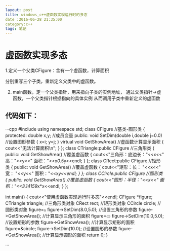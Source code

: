 ```yaml
---
layout: post
title: windows_c++虚函数实现运行时的多态
date :2016-06-28 21:35:00
category:c++
tags: 笔记
---
```

# 虚函数实现多态


1.定义一个父类CFigure：含有一个虚函数，计算面积

分别重写三个子类，重新定义父类中的虚函数。

2. main函数，定一个父类指针，用来指向子类的实例地址，
通过父类指针->虚函数，一个父类指针根据指向的具体实例
从而调用子类中重新定义的虚函数

## 代码如下：
···cpp
#include<iostream>
using namespace std;
class CFigure												//基类-图形类
{
	protected:
		double x,y;												//成员变量
	public:
		void SetDim(double i,double j=0.0)						//设置图形参数
		{
			x=i;
			y=j;
		}
		virtual void GetShowArea()								//虚函数计算显示面积
		{
			cout<<"无法计算面积\n";
		}
};
class CTriangle:public CFigure									//三角形类
{
	public:
		void GetShowArea()												//覆盖虚函数
		{
			cout<<"三角形：底边长："<<x<<" 高："<<y<<" 面积："<<x*0.5*y<<endl;
		}
};
class CRect:public CFigure											//矩形类
{
	public:
		void GetShowArea()												//覆盖虚函数
		{
			cout<<"矩形：长： "<<x<<" 宽： "<<y<<" 面积："<<x*y<<endl;
		}
};
class CCircle:public CFigure											//圆形类
{
	public:
		void GetShowArea()												//覆盖虚函数
		{
			cout<<"圆形：半径："<<x<<" 面积："<<3.14159*x*x<<endl;
		}
};

int main()
{
	cout<<"使用虚函数实现运行时多态"<<endl;
	CFigure *figure;
	CTriangle triangle;													//三角形类对象
	CRect rect;													//矩形类对象
	CCircle circle;													//圆形类对象
	figure=&triangle;
	figure->SetDim(8.0,5.0);											//设置三角形的参数
	figure->GetShowArea();												//计算显示三角形的面积
	figure=&rect;
	figure->SetDim(10.0,5.0);											//设置矩形的参数
	figure->GetShowArea();												//计算显示矩形的面积
	figure=&circle;
	figure->SetDim(10.0);											//设置圆形的参数
	figure->GetShowArea();												//计算显示圆形的面积
	return 0;
}

···

